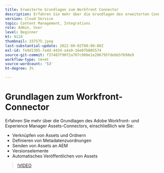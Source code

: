 ```yaml
---
title: Erweiterte Grundlagen zum Workfront Connector
description: Erfahren Sie mehr über die Grundlagen des erweiterten Connectors für Adobe Workfront und Experience Manager Assets.
version: Cloud Service
topic: Content Management, Integrations
role: Admin, User
level: Beginner
kt: 9124
thumbnail: 337575.jpeg
last-substantial-update: 2022-09-02T00:00:00Z
exl-id: fe9d1305-7add-4434-a4a9-16e0fb805574
source-git-commit: f37483f90f2a707c906e1e206795fdebb5f698e9
workflow-type: tm+mt
source-wordcount: '53'
ht-degree: 3%

---
```


# Grundlagen zum Workfront-Connector

Erfahren Sie mehr über die Grundlagen des Adobe Workfront- und Experience Manager Assets-Connectors, einschließlich wie Sie:

+ Verknüpfen von Assets und Ordnern
+ Definieren von Metadatenzuordnungen
+ Senden von Assets an AEM
+ Versionselemente
+ Automatisches Veröffentlichen von Assets

>[!VIDEO](https://video.tv.adobe.com/v/337575/?quality=12&learn=on)
